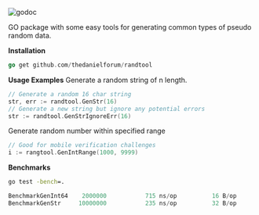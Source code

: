 ![godoc](https://travis-ci.org/thedanielforum/randtool.svg?branch=master)

GO package with some easy tools for generating common types of pseudo
random data.

**Installation**
```go
go get github.com/thedanielforum/randtool
```

**Usage Examples**
Generate a random string of n length.
```go
// Generate a random 16 char string
str, err := randtool.GenStr(16)
// Generate a new string but ignore any potential errors
str := randtool.GenStrIgnoreErr(16)
```

Generate random number within specified range
```go
// Good for mobile verification challenges
i := rangtool.GenIntRange(1000, 9999)
```


**Benchmarks**
```cmd
go test -bench=.
```
```go
BenchmarkGenInt64	 2000000	       715 ns/op	      16 B/op	       2 allocs/op
BenchmarkGenStr  	10000000	       235 ns/op	      32 B/op	       2 allocs/op
```
